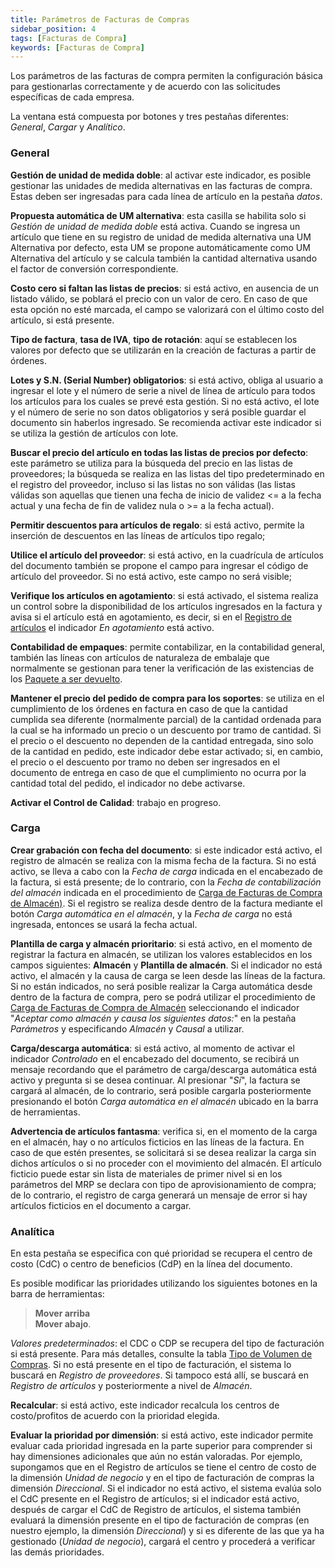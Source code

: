 ```yaml
---
title: Parámetros de Facturas de Compras
sidebar_position: 4
tags: [Facturas de Compra]
keywords: [Facturas de Compra]
---
```


Los parámetros de las facturas de compra permiten la configuración básica para gestionarlas correctamente y de acuerdo con las solicitudes específicas de cada empresa.

La ventana está compuesta por botones y tres pestañas diferentes: *General*, *Cargar* y *Analítico*.

### General 

**Gestión de unidad de medida doble**: al activar este indicador, es posible gestionar las unidades de medida alternativas en las facturas de compra. Estas deben ser ingresadas para cada línea de artículo en la pestaña *datos*.

**Propuesta automática de UM alternativa**: esta casilla se habilita solo si *Gestión de unidad de medida doble* está activa. Cuando se ingresa un artículo que tiene en su registro de unidad de medida alternativa una UM Alternativa por defecto, esta UM se propone automáticamente como UM Alternativa del artículo y se calcula también la cantidad alternativa usando el factor de conversión correspondiente.

**Costo cero si faltan las listas de precios**: si está activo, en ausencia de un listado válido, se poblará el precio con un valor de cero. En caso de que esta opción no esté marcada, el campo se valorizará con el último costo del artículo, si está presente.

**Tipo de factura**, **tasa de IVA**, **tipo de rotación**: aquí se establecen los valores por defecto que se utilizarán en la creación de facturas a partir de órdenes.

**Lotes y S.N. (Serial Number) obligatorios**: si está activo, obliga al usuario a ingresar el lote y el número de serie a nivel de línea de artículo para todos los artículos para los cuales se prevé esta gestión. Si no está activo, el lote y el número de serie no son datos obligatorios y será posible guardar el documento sin haberlos ingresado. Se recomienda activar este indicador si se utiliza la gestión de artículos con lote.

**Buscar el precio del artículo en todas las listas de precios por defecto**: este parámetro se utiliza para la búsqueda del precio en las listas de proveedores; la búsqueda se realiza en las listas del tipo predeterminado en el registro del proveedor, incluso si las listas no son válidas (las listas válidas son aquellas que tienen una fecha de inicio de validez \<= a la fecha actual y una fecha de fin de validez nula o >= a la fecha actual).

**Permitir descuentos para artículos de regalo**: si está activo, permite la inserción de descuentos en las líneas de artículos tipo regalo;

**Utilice el artículo del proveedor**: si está activo, en la cuadrícula de artículos del documento también se propone el campo para ingresar el código de artículo del proveedor. Si no está activo, este campo no será visible;

**Verifique los artículos en agotamiento**: si está activado, el sistema realiza un control sobre la disponibilidad de los artículos ingresados en la factura y avisa si el artículo está en agotamiento, es decir, si en el [Registro de artículos](/docs/erp-home/registers/items/create-new-item) el indicador *En agotamiento* está activo.

**Contabilidad de empaques**:  permite contabilizar, en la contabilidad general, también las líneas con artículos de naturaleza de embalaje que normalmente se gestionan para tener la verificación de las existencias de los [Paquete a ser devuelto](/docs/configurations/tables/logistics/package-to-be-returned).

**Mantener el precio del pedido de compra para los soportes**: se utiliza en el cumplimiento de los órdenes en factura en caso de que la cantidad cumplida sea diferente (normalmente parcial) de la cantidad ordenada para la cual se ha informado un precio o un descuento por tramo de cantidad. Si el precio o el descuento no dependen de la cantidad entregada, sino solo de la cantidad en pedido, este indicador debe estar activado; si, en cambio, el precio o el descuento por tramo no deben ser ingresados en el documento de entrega en caso de que el cumplimiento no ocurra por la cantidad total del pedido, el indicador no debe activarse.

**Activar el Control de Calidad**: trabajo en progreso.

### Carga 

**Crear grabación con fecha del documento**: si este indicador está activo, el registro de almacén se realiza con la misma fecha de la factura. Si no está activo, se lleva a cabo con la *Fecha de carga* indicada en el encabezado de la factura, si está presente; de lo contrario, con la *Fecha de contabilización del almacén* indicada en el procedimiento de [Carga de Facturas de Compra de Almacén)](/docs/purchase/purchase-invoices/procedures/purchase-invoices-load-on-warehouse/). Si el registro se realiza desde dentro de la factura mediante el botón *Carga automática en el almacén*, y la *Fecha de carga* no está ingresada, entonces se usará la fecha actual.

**Plantilla de carga y almacén prioritario**: si está activo, en el momento de registrar la factura en almacén, se utilizan los valores establecidos en los campos siguientes: **Almacén** y **Plantilla de almacén**. Si el indicador no está activo, el almacén y la causa de carga se leen desde las líneas de la factura. Si no están indicados, no será posible realizar la Carga automática desde dentro de la factura de compra, pero se podrá utilizar el procedimiento de [Carga de Facturas de Compra de Almacén](/docs/purchase/purchase-invoices/procedures/purchase-invoices-load-on-warehouse/) seleccionando el indicador "*Aceptar como almacén y causa los siguientes datos:*" en la pestaña *Parámetros* y especificando *Almacén* y *Causal* a utilizar.

**Carga/descarga automática**: si está activo, al momento de activar el indicador *Controlado* en el encabezado del documento, se recibirá un mensaje recordando que el parámetro de carga/descarga automática está activo y pregunta si se desea continuar. Al presionar "*Sí*", la factura se cargará al almacén, de lo contrario, será posible cargarla posteriormente presionando el botón *Carga automática en el almacén* ubicado en la barra de herramientas.

**Advertencia de artículos fantasma**: verifica si, en el momento de la carga en el almacén, hay o no artículos ficticios en las líneas de la factura. En caso de que estén presentes, se solicitará si se desea realizar la carga sin dichos artículos o si no proceder con el movimiento del almacén. El artículo ficticio puede estar sin lista de materiales de primer nivel si en los parámetros del MRP se declara con tipo de aprovisionamiento de compra; de lo contrario, el registro de carga generará un mensaje de error si hay artículos ficticios en el documento a cargar.

### Analítica 

En esta pestaña se especifica con qué prioridad se recupera el centro de costo (CdC) o centro de beneficios (CdP) en la línea del documento.

Es posible modificar las prioridades utilizando los siguientes botones en la barra de herramientas:
> **Mover arriba**  
> **Mover abajo**.

*Valores predeterminados*: el CDC o CDP se recupera del tipo de facturación si está presente. Para más detalles, consulte la tabla [Tipo de Volumen de Compras](/docs/configurations/tables/purchase/purchase-invoices-type). Si no está presente en el tipo de facturación, el sistema lo buscará en *Registro de proveedores*. Si tampoco está allí, se buscará en *Registro de artículos* y posteriormente a nivel de *Almacén*.

**Recalcular**: si está activo, este indicador recalcula los centros de costo/profitos de acuerdo con la prioridad elegida.

**Evaluar la prioridad por dimensión**: si está activo, este indicador permite evaluar cada prioridad ingresada en la parte superior para comprender si hay dimensiones adicionales que aún no están valoradas. Por ejemplo, supongamos que en el Registro de artículos se tiene el centro de costo de la dimensión *Unidad de negocio* y en el tipo de facturación de compras la dimensión *Direccional*. Si el indicador no está activo, el sistema evalúa solo el CdC presente en el Registro de artículos; si el indicador está activo, después de cargar el CdC de Registro de artículos, el sistema también evaluará la dimensión presente en el tipo de facturación de compras (en nuestro ejemplo, la dimensión *Direccional*) y si es diferente de las que ya ha gestionado (*Unidad de negocio*), cargará el centro y procederá a verificar las demás prioridades.